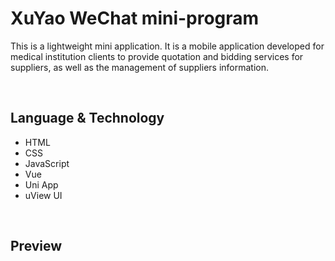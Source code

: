# XuYao WeChat mini-program
This is a lightweight mini application. It is a mobile application developed for medical institution clients to provide quotation and bidding services for suppliers, as well as the management of suppliers information.

&nbsp;

## Language & Technology
- HTML
- CSS
- JavaScript
- Vue
- Uni App
- uView UI

&nbsp;

## Preview
